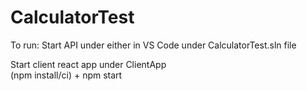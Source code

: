# CalculatorTest

To run:
Start API under  either in VS Code under CalculatorTest\.sln file

Start client react app under ClientApp\
(npm install/ci) + npm start

